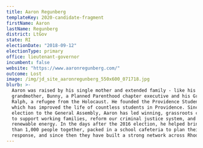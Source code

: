 ```yaml
---
title: Aaron Regunberg
templateKey: 2020-candidate-fragment
firstName: Aaron
lastName: Regunberg
district: LtGov
state: RI
electionDate: "2018-09-12"
electionType: primary
office: lieutenant-governor
incumbent: false
website: "https://www.aaronregunberg.com/"
outcome: Lost
image: /img/jd_site_aaronregunberg_550x600_071718.jpg
blurb: >-
  Aaron was raised by his single mother and extended family - like his
  grandmother, Bunny, a Planned Parenthood chapter executive and his Grandfather
  Ralph, a refugee from the Holocaust. He founded the Providence Student Union,
  which has improved the life of countless students in Providence. Since his
  election to the General Assembly, Aaron has led winning, grassroots campaigns
  to support working families, reform our criminal justice system, and expand
  renewable energy. In the days after the 2016 election, he helped bring more
  than 1,000 people together, packed in a school cafeteria to plan their state's
  response, and since then they have built a strong network across Rhode Island.
---
```

